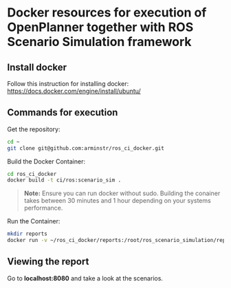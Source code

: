# Docker resources for execution of OpenPlanner together with ROS Scenario Simulation framework

## Install docker
Follow this instruction for installing docker:
https://docs.docker.com/engine/install/ubuntu/

## Commands for execution

Get the repository:
```bash
cd ~
git clone git@github.com:arminstr/ros_ci_docker.git
```
Build the Docker Container:
```bash
cd ros_ci_docker
docker build -t ci/ros:scenario_sim .
```
> **Note:** Ensure you can run docker without sudo. Building the conainer takes between 30 minutes and 1 hour depending on your systems performance. 

Run the Container:
```bash
mkdir reports
docker run -v ~/ros_ci_docker/reports:/root/ros_scenario_simulation/reports -p 8080:90 -it ci/ros:scenario_sim
```

## Viewing the report
Go to **localhost:8080** and take a look at the scenarios.
